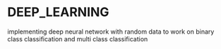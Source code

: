 # DEEP_LEARNING
implementing deep neural network with random data  to work on binary class classification and multi class classification
